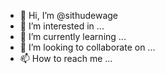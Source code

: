- 👋 Hi, I’m @sithudewage
- 👀 I’m interested in ...
- 🌱 I’m currently learning ...
- 💞️ I’m looking to collaborate on ...
- 📫 How to reach me ...

<!---
sithudewage/sithudewage is a ✨ special ✨ repository because its `README.md` (this file) appears on your GitHub profile.
You can click the Preview link to take a look at your changes.
--->
